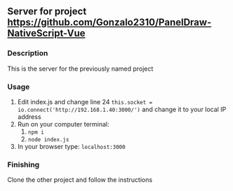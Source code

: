 ## Server for project https://github.com/Gonzalo2310/PanelDraw-NativeScript-Vue

### Description
This is the server for the previously named project

### Usage

1. Edit index.js and change line 24 `this.socket = io.connect('http://192.168.1.40:3000/')` and change it to your local IP address
2. Run on your computer terminal: 
   1. `npm i`
   2. `node index.js`
3. In your browser type: `localhost:3000`

### Finishing
Clone the other project and follow the instructions